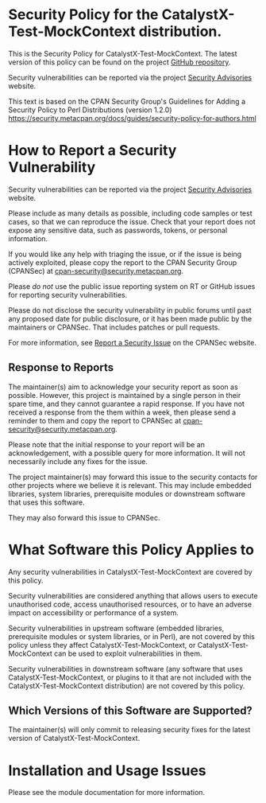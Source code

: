 # Security Policy for the CatalystX-Test-MockContext distribution.

This is the Security Policy for CatalystX-Test-MockContext.
The latest version of this policy can be found on the project
[GitHub repository](https://github.com/robrwo/CatalystX-Test-MockContext).

Security vulnerabilities can be reported via the project
[Security Advisories](https://github.com/robrwo/CatalystX-Test-MockContext/security/advisories) website.

This text is based on the CPAN Security Group's Guidelines for Adding
a Security Policy to Perl Distributions (version 1.2.0)
https://security.metacpan.org/docs/guides/security-policy-for-authors.html

# How to Report a Security Vulnerability

Security vulnerabilities can be reported via the project
[Security Advisories](https://github.com/robrwo/CatalystX-Test-MockContext/security/advisories) website.

Please include as many details as possible, including code samples
or test cases, so that we can reproduce the issue.  Check that your
report does not expose any sensitive data, such as passwords,
tokens, or personal information.

If you would like any help with triaging the issue, or if the issue
is being actively exploited, please copy the report to the CPAN
Security Group (CPANSec) at <cpan-security@security.metacpan.org>.

Please *do not* use the public issue reporting system on RT or
GitHub issues for reporting security vulnerabilities.

Please do not disclose the security vulnerability in public forums
until past any proposed date for public disclosure, or it has been
made public by the maintainers or CPANSec.  That includes patches or
pull requests.

For more information, see
[Report a Security Issue](https://security.metacpan.org/docs/report.html)
on the CPANSec website.

## Response to Reports

The maintainer(s) aim to acknowledge your security report as soon as
possible.  However, this project is maintained by a single person in
their spare time, and they cannot guarantee a rapid response.  If you
have not received a response from the them within a week, then
please send a reminder to them and copy the report to CPANSec at
<cpan-security@security.metacpan.org>.

Please note that the initial response to your report will be an
acknowledgement, with a possible query for more information.  It
will not necessarily include any fixes for the issue.

The project maintainer(s) may forward this issue to the security
contacts for other projects where we believe it is relevant.  This
may include embedded libraries, system libraries, prerequisite
modules or downstream software that uses this software.

They may also forward this issue to CPANSec.

# What Software this Policy Applies to

Any security vulnerabilities in CatalystX-Test-MockContext are covered
by this policy.

Security vulnerabilities are considered anything that allows users
to execute unauthorised code, access unauthorised resources, or to
have an adverse impact on accessibility or performance of a system.

Security vulnerabilities in upstream software (embedded libraries,
prerequisite modules or system libraries, or in Perl), are not covered
by this policy unless they affect CatalystX-Test-MockContext, or
CatalystX-Test-MockContext can be used to exploit vulnerabilities in
them.

Security vulnerabilities in downstream software (any software that
uses CatalystX-Test-MockContext, or plugins to it that are not included
with the CatalystX-Test-MockContext distribution) are not covered by
this policy.

## Which Versions of this Software are Supported?

The maintainer(s) will only commit to releasing security fixes for the
latest version of CatalystX-Test-MockContext.

# Installation and Usage Issues

Please see the module documentation for more information.

